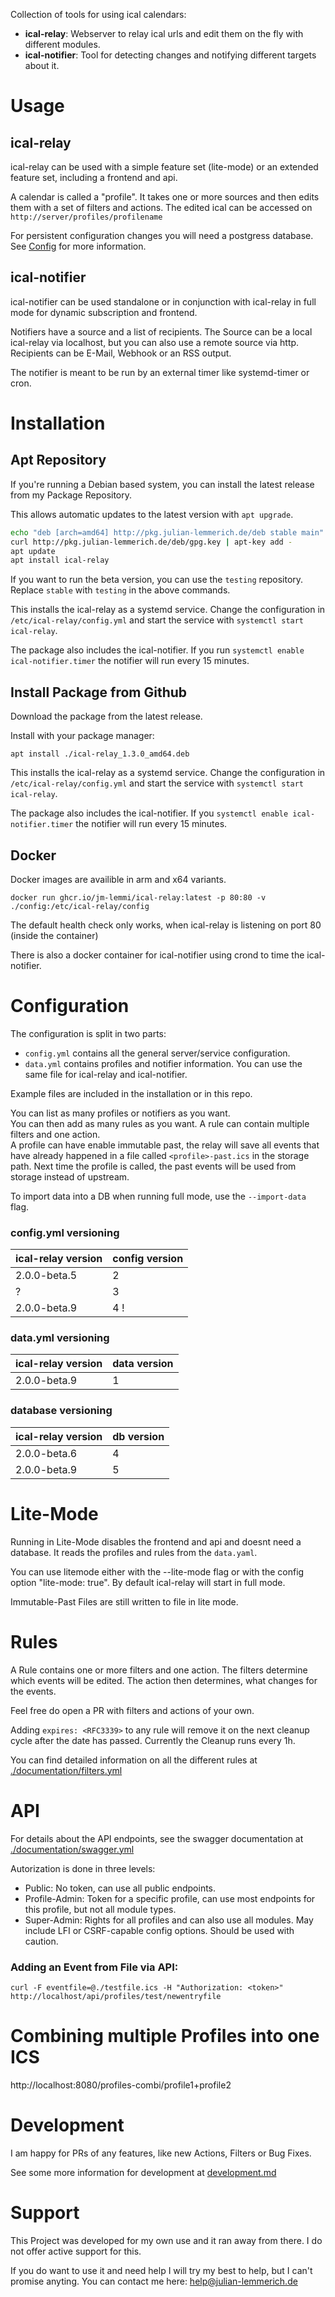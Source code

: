 Collection of tools for using ical calendars:

- **ical-relay**: Webserver to relay ical urls and edit them on the fly with different modules.
- **ical-notifier**: Tool for detecting changes and notifying different targets about it.

# Usage

## ical-relay

ical-relay can be used with a simple feature set (lite-mode) or an extended feature set, including a frontend and api.

A calendar is called a "profile". It takes one or more sources and then edits them with a set of filters and actions. The edited ical can be accessed on `http://server/profiles/profilename`

For persistent configuration changes you will need a postgress database. See [Config](#config) for more information.

## ical-notifier

ical-notifier can be used standalone or in conjunction with ical-relay in full mode for dynamic subscription and frontend.

Notifiers have a source and a list of recipients. The Source can be a local ical-relay via localhost, but you can also use a remote source via http. Recipients can be E-Mail, Webhook or an RSS output.

The notifier is meant to be run by an external timer like systemd-timer or cron.

# Installation

## Apt Repository

If you're running a Debian based system, you can install the latest release from my Package Repository.

This allows automatic updates to the latest version with `apt upgrade`.

```bash
echo "deb [arch=amd64] http://pkg.julian-lemmerich.de/deb stable main" | tee /etc/apt/sources.list.d/jm-lemmi.list
curl http://pkg.julian-lemmerich.de/deb/gpg.key | apt-key add -
apt update
apt install ical-relay
```

If you want to run the beta version, you can use the `testing` repository. Replace `stable` with `testing` in the above commands.

This installs the ical-relay as a systemd service. Change the configuration in `/etc/ical-relay/config.yml` and start the service with `systemctl start ical-relay`.

The package also includes the ical-notifier. If you run `systemctl enable ical-notifier.timer` the notifier will run every 15 minutes.

## Install Package from Github

Download the package from the latest release.

Install with your package manager:

```
apt install ./ical-relay_1.3.0_amd64.deb
```

This installs the ical-relay as a systemd service. Change the configuration in `/etc/ical-relay/config.yml` and start the service with `systemctl start ical-relay`.

The package also includes the ical-notifier. If you `systemctl enable ical-notifier.timer` the notifier will run every 15 minutes.

## Docker

Docker images are availible in arm and x64 variants.

```
docker run ghcr.io/jm-lemmi/ical-relay:latest -p 80:80 -v ./config:/etc/ical-relay/config
```

The default health check only works, when ical-relay is listening on port 80 (inside the container)

There is also a docker container for ical-notifier using crond to time the ical-notifier.

# Configuration

The configuration is split in two parts:

- `config.yml` contains all the general server/service configuration.
- `data.yml` contains profiles and notifier information. You can use the same file for ical-relay and ical-notifier.

Example files are included in the installation or in this repo.

You can list as many profiles or notifiers as you want. \
You can then add as many rules as you want. A rule can contain multiple filters and one action. \
A profile can have enable immutable past, the relay will save all events that have already happened in a file called `<profile>-past.ics` in the storage path. Next time the profile is called, the past events will be used from storage instead of upstream.

To import data into a DB when running full mode, use the `--import-data` flag.

### config.yml versioning

| ical-relay version | config version |
|--------------------|----------------|
| 2.0.0-beta.5       | 2              |
| ?                  | 3              |
| 2.0.0-beta.9       | 4 !            |

### data.yml versioning

| ical-relay version | data version   |
|--------------------|----------------|
| 2.0.0-beta.9       | 1              |

### database versioning

| ical-relay version | db version |
|--------------------|------------|
| 2.0.0-beta.6       | 4          |
| 2.0.0-beta.9       | 5          |

# Lite-Mode

Running in Lite-Mode disables the frontend and api and doesnt need a database. It reads the profiles and rules from the `data.yaml`.

You can use litemode either with the --lite-mode flag or with the config option "lite-mode: true".
By default ical-relay will start in full mode.

Immutable-Past Files are still written to file in lite mode.

# Rules

A Rule contains one or more filters and one action. The filters determine which events will be edited. The action then determines, what changes for the events.

Feel free do open a PR with filters and actions of your own.

Adding `expires: <RFC3339>` to any rule will remove it on the next cleanup cycle after the date has passed. Currently the Cleanup runs every 1h.

You can find detailed information on all the different rules at [./documentation/filters.yml](./documentation/filters.md)

# API

For details about the API endpoints, see the swagger documentation at [./documentation/swagger.yml](./documentation/swagger.yml)

Autorization is done in three levels:

- Public: No token, can use all public endpoints.
- Profile-Admin: Token for a specific profile, can use most endpoints for this profile, but not all module types.
- Super-Admin: Rights for all profiles and can also use all modules. May include LFI or CSRF-capable config options. Should be used with caution.

### Adding an Event from File via API:

```
curl -F eventfile=@./testfile.ics -H "Authorization: <token>" http://localhost/api/profiles/test/newentryfile
```

# Combining multiple Profiles into one ICS

http://localhost:8080/profiles-combi/profile1+profile2

# Development

I am happy for PRs of any features, like new Actions, Filters or Bug Fixes.

See some more information for development at [development.md](./development.md)

# Support

This Project was developed for my own use and it ran away from there. I do not offer active support for this.

If you do want to use it and need help I will try my best to help, but I can't promise anyting. You can contact me here: help@julian-lemmerich.de
